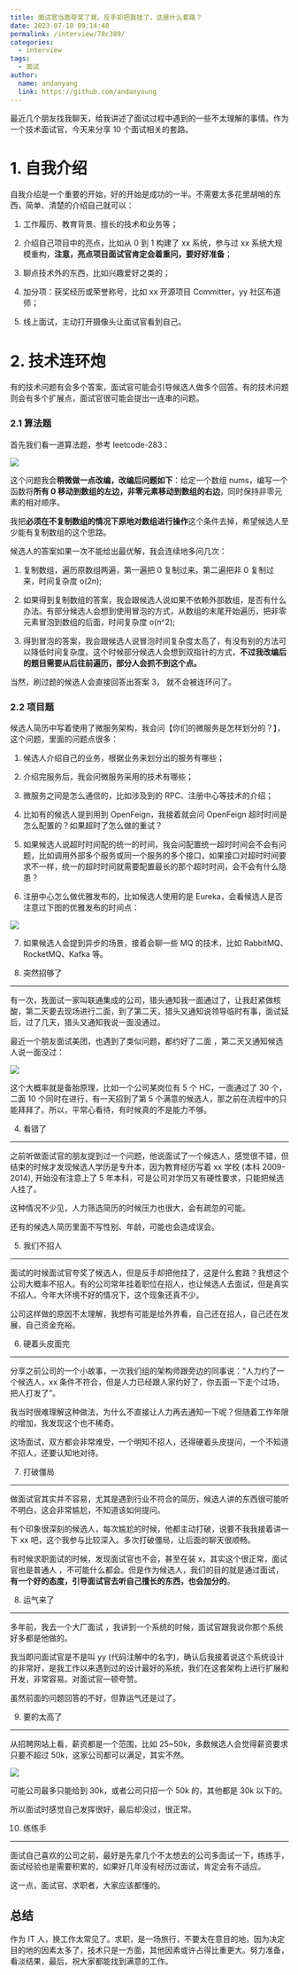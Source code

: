 ```yaml
---
title: 面试官当面夸奖了我，反手却把我挂了，这是什么套路？
date: 2023-07-10 09:14:48
permalink: /interview/78c389/
categories:
  - interview
tags:
  - 面试
author:
  name: andanyang
  link: https://github.com/andanyoung
---
```


最近几个朋友找我聊天，给我讲述了面试过程中遇到的一些不太理解的事情。作为一个技术面试官，今天来分享 10 个面试相关的套路。

# 1. 自我介绍

自我介绍是一个重要的开始，好的开始是成功的一半。不需要太多花里胡哨的东西，简单、清楚的介绍自己就可以：

1.  工作履历、教育背景、擅长的技术和业务等；

2.  介绍自己项目中的亮点，比如从 0 到 1 构建了 xx 系统，参与过 xx 系统大规模重构，**注意，亮点项目面试官肯定会着重问，要好好准备**；

3.  聊点技术外的东西，比如兴趣爱好之类的；

4.  加分项：获奖经历或荣誉称号，比如 xx 开源项目 Committer，yy 社区布道师；

5.  线上面试，主动打开摄像头让面试官看到自己。

# 2. 技术连环炮

有的技术问题有会多个答案，面试官可能会引导候选人做多个回答。有的技术问题则会有多个扩展点，面试官很可能会提出一连串的问题。

### 2.1 算法题

首先我们看一道算法题，参考 leetcode-283：

![](../.vuepress/public/Springboot/640-1688951664979-9.png)

这个问题我会**稍微做一点改编，改编后问题如下**：给定一个数组 nums，编写一个函数将**所有 0 移动到数组的左边，非零元素移动到数组的右边**，同时保持非零元素的相对顺序。

我把**必须在不复制数组的情况下原地对数组进行操作**这个条件去掉，希望候选人至少能有复制数组的这个思路。

候选人的答案如果一次不能给出最优解，我会连续地多问几次：

1.  复制数组，遍历原数组两遍，第一遍把 0 复制过来，第二遍把非 0 复制过来，时间复杂度 o(2n);

2.  如果得到复制数组的答案，我会跟候选人说如果不依赖外部数组，是否有什么办法。有部分候选人会想到使用冒泡的方式，从数组的末尾开始遍历，把非零元素冒泡到数组的后面，时间复杂度 o(n^2);

3.  得到冒泡的答案，我会跟候选人说冒泡时间复杂度太高了，有没有别的方法可以降低时间复杂度。这个时候部分候选人会想到双指针的方式，**不过我改编后的题目需要从后往前遍历，部分人会抓不到这个点。**

当然，刷过题的候选人会直接回答出答案 3， 就不会被连环问了。

### 2.2 项目题

候选人简历中写着使用了微服务架构，我会问【你们的微服务是怎样划分的？】，这个问题，里面的问题点很多：

1.  候选人介绍自己的业务，根据业务来划分出的服务有哪些；

2.  介绍完服务后，我会问微服务采用的技术有哪些；

3.  微服务之间是怎么通信的，比如涉及到的 RPC、注册中心等技术的介绍；

4.  比如有的候选人提到用到 OpenFeign，我接着就会问 OpenFeign 超时时间是怎么配置的？如果超时了怎么做的重试？

5.  如果候选人说超时时间配的统一的时间，我会问配置统一超时时间会不会有问题，比如调用外部多个服务或同一个服务的多个接口，如果接口对超时时间要求不一样，统一的超时时间就需要配置最长的那个超时时间，会不会有什么隐患？

6.  注册中心怎么做优雅发布的，比如候选人使用的是 Eureka，会看候选人是否注意过下图的优雅发布的时间点：

![](../.vuepress/public/Springboot/640-inv2121131-1inv.png)

7.  如果候选人会提到异步的场景，接着会聊一些 MQ 的技术，比如 RabbitMQ、RocketMQ、Kafka 等。

8.  突然招够了

---

有一次，我面试一家叫联通集成的公司，猎头通知我一面通过了，让我赶紧做核酸，第二天要去现场进行二面，到了第二天，猎头又通知说领导临时有事，面试延后，过了几天，猎头又通知我说一面没通过。

最近一个朋友面试美团，也遇到了类似问题，都约好了二面 ，第二天又通知候选人说一面没过：

![](../.vuepress/public/Springboot/640-1688951530011-3.png)

这个大概率就是备胎原理，比如一个公司某岗位有 5 个 HC，一面通过了 30 个，二面 10 个同时在进行，有一天招到了第 5 个满意的候选人，那之前在流程中的只能拜拜了。所以，平常心看待，有时候真的不是能力不够。

4. 看错了

---

之前听做面试官的朋友提到过一个问题，他说面试了一个候选人，感觉很不错，但结束的时候才发现候选人学历是专升本，因为教育经历写着 xx 学校 (本科 2009-2014), 开始没有注意上了 5 年本科，可是公司对学历又有硬性要求，只能把候选人挂了。

这种情况不少见，人力筛选简历的时候压力也很大，会有疏忽的可能。

还有的候选人简历里面不写性别、年龄，可能也会造成误会。

5. 我们不招人

---

面试的时候面试官夸奖了候选人，但是反手却把他挂了，这是什么套路？我想这个公司大概率不招人。有的公司常年挂着职位在招人，也让候选人去面试，但是真实不招人。今年大环境不好的情况下，这个现象还真不少。

公司这样做的原因不太理解，我想有可能是给外界看，自己还在招人，自己还在发展，自己资金充裕。

6. 硬着头皮面完

---

分享之前公司的一个小故事，一次我们组的架构师跟旁边的同事说：“人力约了一个候选人，xx 条件不符合，但是人力已经跟人家约好了，你去面一下走个过场，把人打发了”。

我当时很难理解这种做法，为什么不直接让人力再去通知一下呢？但随着工作年限的增加，我发现这个也不稀奇。

这场面试，双方都会非常难受，一个明知不招人，还得硬着头皮提问，一个不知道不招人，还要认知地对待。

7. 打破僵局

---

做面试官其实并不容易，尤其是遇到行业不符合的简历，候选人讲的东西很可能听不明白，这会非常尴尬，不知道该如何提问。

有个印象很深刻的候选人，每次尴尬的时候，他都主动打破，说要不我我接着讲一下 xx 吧，这个我参与比较深入。多次打破僵局，让后面的聊天很顺畅。

有时候求职面试的时候，发现面试官也不会，甚至在装 x，其实这个很正常，面试官也是普通人 ，不可能什么都会。但是作为候选人，我们的目的就是通过面试，**有一个好的态度，引导面试官去听自己擅长的东西，也会加分的**。

8. 运气来了

---

多年前，我去一个大厂面试 ，我讲到一个系统的时候，面试官跟我说你那个系统好多都是他做的。

我当即问面试官是不是叫 yy (代码注解中的名字)，确认后我接着说这个系统设计的非常好，是我工作以来遇到过的设计最好的系统，我们在这套架构上进行扩展和开发，非常容易。对面试官一顿夸赞。

虽然前面的问题回答的不好，但靠运气还是过了。

9. 要的太高了

---

从招聘网站上看，薪资都是一个范围，比如 25~50k，多数候选人会觉得薪资要求只要不超过 50k，这家公司都可以满足，其实不然。

![](../.vuepress/public/Springboot/640-1688951532592-6.png)

可能公司最多只能给到 30k，或者公司只招一个 50k 的，其他都是 30k 以下的。

所以面试时感觉自己发挥很好，最后却没过，很正常。

10. 练练手

---

面试自己喜欢的公司之前，最好是先拿几个不太想去的公司多面试一下，练练手，面试经验也是需要积累的，如果好几年没有经历过面试，肯定会有不适应。

这一点，面试官、求职者，大家应该都懂的。

## 总结

作为 IT 人，换工作太常见了。求职，是一场旅行，不要太在意目的地，因为决定目的地的因素太多了，技术只是一方面，其他因素或许占得比重更大。努力准备，看淡结果，最后，祝大家都能找到满意的工作。

